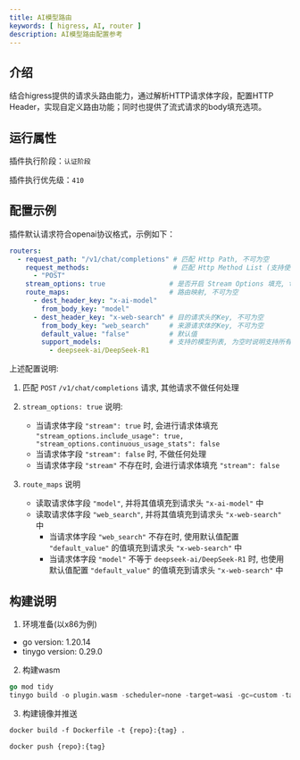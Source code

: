 ```yaml
---
title: AI模型路由
keywords: [ higress, AI, router ]
description: AI模型路由配置参考
---
```


## 介绍

结合higress提供的请求头路由能力，通过解析HTTP请求体字段，配置HTTP Header，实现自定义路由功能；同时也提供了流式请求的body填充选项。

## 运行属性

插件执行阶段：`认证阶段`

插件执行优先级：`410`

## 配置示例

插件默认请求符合openai协议格式，示例如下：

```yaml
routers:
  - request_path: "/v1/chat/completions" # 匹配 Http Path, 不可为空
    request_methods:                     # 匹配 Http Method List (支持使用 * 代表所有Method), 不可为空
      - "POST"
    stream_options: true                # 是否开启 Stream Options 填充, true:填充,  非必填
    route_maps:                         # 路由映射, 不可为空
      - dest_header_key: "x-ai-model"
        from_body_key: "model"
      - dest_header_key: "x-web-search" # 目的请求头的Key, 不可为空
        from_body_key: "web_search"     # 来源请求体的Key, 不可为空
        default_value: "false"          # 默认值
        support_models:                 # 支持的模型列表, 为空时说明支持所有模型, 不为空时则会匹配请求模型, 匹配则使用请求体的值, 不匹配则使用默认值
          - deepseek-ai/DeepSeek-R1
```

上述配置说明:

1. 匹配 `POST` `/v1/chat/completions` 请求, 其他请求不做任何处理

2. `stream_options: true` 说明:
    - 当请求体字段 `"stream": true` 时, 会进行请求体填充
      `"stream_options.include_usage": true, "stream_options.continuous_usage_stats": false`
    - 当请求体字段 `"stream": false` 时, 不做任何处理
    - 当请求体字段 `"stream"` 不存在时, 会进行请求体填充 `"stream": false`
   
3. `route_maps` 说明
    - 读取请求体字段 `"model"`, 并将其值填充到请求头 `"x-ai-model"` 中
    - 读取请求体字段 `"web_search"`, 并将其值填充到请求头 `"x-web-search"` 中
        - 当请求体字段 `"web_search"` 不存在时, 使用默认值配置 `"default_value"` 的值填充到请求头 `"x-web-search"` 中
        - 当请求体字段 `"model"` 不等于 `deepseek-ai/DeepSeek-R1` 时, 也使用默认值配置 `"default_value"` 的值填充到请求头
          `"x-web-search"` 中


## 构建说明

1. 环境准备(以x86为例)

- go version: 1.20.14
- tinygo version: 0.29.0

2. 构建wasm
```go
go mod tidy
tinygo build -o plugin.wasm -scheduler=none -target=wasi -gc=custom -tags="custommalloc nottinygc_finalizer proxy_wasm_version_0_2_100" ./
```

3. 构建镜像并推送
```dockerfile
docker build -f Dockerfile -t {repo}:{tag} .

docker push {repo}:{tag}
```